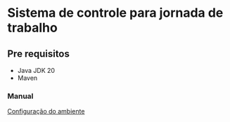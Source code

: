 # Sistema de controle para jornada de trabalho


## Pre requisitos

- Java JDK 20
- Maven

### Manual
[Configuração do ambiente](https://github.com/Api2SemestreFatec/apifatec0123/wiki/Manual-de-configura%C3%A7%C3%A3o-do-ambiente)
